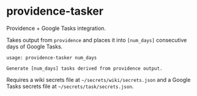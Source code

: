 # providence-tasker

Providence + Google Tasks integration.

Takes output from `providence` and places it into `[num_days]` consecutive days of Google Tasks.

```
usage: providence-tasker num_days

Generate [num_days] tasks derived from providence output.
```

Requires a wiki secrets file at `~/secrets/wiki/secrets.json` and a Google Tasks secrets file
at `~/secrets/task/secrets.json`.

